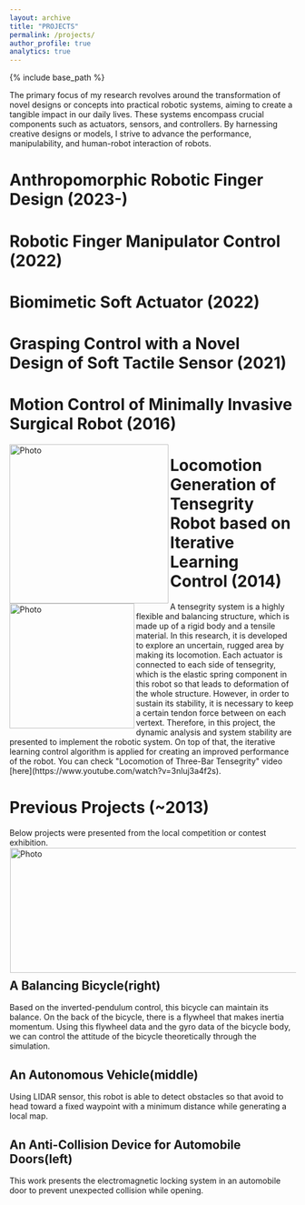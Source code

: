 ```yaml
---
layout: archive
title: "PROJECTS"
permalink: /projects/
author_profile: true
analytics: true
---
```


{% include base_path %}

The primary focus of my research revolves around the transformation of novel designs or concepts into practical robotic systems, aiming to create a tangible impact in our daily lives. These systems encompass crucial components such as actuators, sensors, and controllers. By harnessing creative designs or models, I strive to advance the performance, manipulability, and human-robot interaction of robots.



# Anthropomorphic Robotic Finger Design (2023-)



# Robotic Finger Manipulator Control (2022)



# Biomimetic Soft Actuator (2022)



# Grasping Control with a Novel Design of Soft Tactile Sensor (2021)



# Motion Control of Minimally Invasive Surgical Robot (2016)
<img align="left" src="https://hansy628.github.io/mshan_project/files/misrobot2.JPG" alt="Photo" style="width: 280px; border-radius: 1px"/>



# Locomotion Generation of Tensegrity Robot based on Iterative Learning Control (2014)
<img align="left" src="https://hansy628.github.io/mshan_project/files/tensegrity.jpg" alt="Photo" style="width: 220px; border-radius: 1px"/>
A tensegrity system is a highly flexible and balancing structure, which is made up of a rigid body and a tensile material. In this research, it is developed to explore an uncertain, rugged area by making its locomotion. Each actuator is connected to each side of tensegrity, which is the elastic spring component in this robot so that leads to deformation of the whole structure. However, in order to sustain its stability, it is necessary to keep a certain tendon force between on each vertext. Therefore, in this project, the dynamic analysis and system stability are presented to implement the robotic system. On top of that, the iterative learning control algorithm is applied for creating an improved performance of the robot. You can check "Locomotion of Three-Bar Tensegrity" video [here](https://www.youtube.com/watch?v=3nluj3a4f2s). 


# Previous Projects (~2013)

Below projects were presented from the local competition or contest exhibition.
<img align="left" src="https://hansy628.github.io/mshan_project/files/prev_threetoone.jpg" alt="Photo" style="width: 980px; height: 220px; border-radius: 1px; padding: 1px 1px 10px 1px"/>

## A Balancing Bicycle(right)
Based on the inverted-pendulum control, this bicycle can maintain its balance. 
On the back of the bicycle, there is a flywheel that makes inertia momentum. 
Using this flywheel data and the gyro data of the bicycle body, we can control the attitude of the bicycle theoretically through the simulation.

## An Autonomous Vehicle(middle)
Using LIDAR sensor, this robot is able to detect obstacles so that avoid to head toward a fixed waypoint with a minimum distance while generating a local map.

## An Anti-Collision Device for Automobile Doors(left)
This work presents the electromagnetic locking system in an automobile door to prevent unexpected collision while opening.

